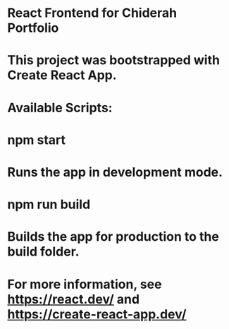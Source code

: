 # React Frontend for Chiderah Portfolio
#
# This project was bootstrapped with Create React App.
#
# Available Scripts:
#
# npm start
#   Runs the app in development mode.
#
# npm run build
#   Builds the app for production to the build folder.
#
# For more information, see https://react.dev/ and https://create-react-app.dev/
